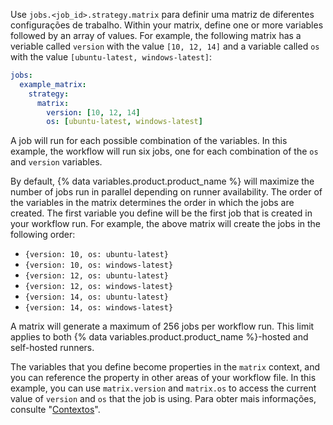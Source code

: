 Use `jobs.<job_id>.strategy.matrix` para definir uma matriz de diferentes configurações de trabalho. Within your matrix, define one or more variables followed by an array of values. For example, the following matrix has a veriable called `version` with the value `[10, 12, 14]` and a variable called `os` with the value `[ubuntu-latest, windows-latest]`:

```yaml
jobs:
  example_matrix:
    strategy:
      matrix:
        version: [10, 12, 14]
        os: [ubuntu-latest, windows-latest]
```

A job will run for each possible combination of the variables. In this example, the workflow will run six jobs, one for each combination of the `os` and `version` variables.

By default, {% data variables.product.product_name %} will maximize the number of jobs run in parallel depending on runner availability. The order of the variables in the matrix determines the order in which the jobs are created. The first variable you define will be the first job that is created in your workflow run. For example, the above matrix will create the jobs in the following order:

- `{version: 10, os: ubuntu-latest}`
- `{version: 10, os: windows-latest}`
- `{version: 12, os: ubuntu-latest}`
- `{version: 12, os: windows-latest}`
- `{version: 14, os: ubuntu-latest}`
- `{version: 14, os: windows-latest}`

A matrix will generate a maximum of 256 jobs per workflow run. This limit applies to both {% data variables.product.product_name %}-hosted and self-hosted runners.

The variables that you define become properties in the `matrix` context, and you can reference the property in other areas of your workflow file. In this example, you can use `matrix.version` and `matrix.os` to access the current value of `version` and `os` that the job is using. Para obter mais informações, consulte "[Contextos](/actions/learn-github-actions/contexts)".
